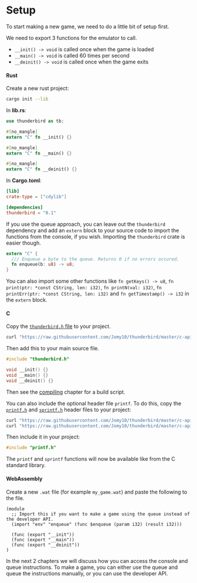 # Setup

To start making a new game, we need to do a little bit of setup first.

We need to export 3 functions for the emulator to call.

- `__init() -> void` is called once when the game is loaded
- `__main() -> void` is called 60 times per second
- `__deinit() -> void` is called once when the game exits


<!-- tabs:start -->

#### **Rust**

Create a new rust project:

```sh
cargo init --lib
```

In **lib.rs**:

```rust
use thunderbird as tb;

#[no_mangle]
extern "C" fn __init() {}

#[no_mangle]
extern "C" fn __main() {}

#[no_mangle]
extern "C" fn __deinit() {}
```

In **Cargo.toml**:

```toml
[lib]
crate-type = ["cdylib"]

[dependencies]
thunderbird = "0.1"
```

If you use the queue approach, you can leave out the `thunderbird` dependency
and add an `extern` block to your source code to import the functions from the
console, if you wish. Importing the `thunderbird` crate is easier though.

```rust
extern "C" {
  /// Enqueue a byte to the queue. Returns 0 if no errors occured.
  fn enqueue(b: u8) -> u8;
}  
```

You can also import some other functions like `fn getKeys() -> u8`, `fn print(ptr: *const CString, len: i32)`,
`fn printN(val: i32)`, `fn printErr(ptr: *const CString, len: i32)` and `fn getTimestamp() -> i32`
in the `extern` block.

#### **C**

Copy the [`thunderbird.h` file](https://raw.githubusercontent.com/Jomy10/thunderbird/master/c-api/thunderbird.h) to your project.

```sh
curl "https://raw.githubusercontent.com/Jomy10/thunderbird/master/c-api/thunderbird.h" > thunderbird.h
```

Then add this to your main source file.

```c
#include "thunderbird.h"

void __init() {}
void __main() {}
void __deinit() {}
```

Then see the [compiling](compiling) chapter for a build script.

You can also include the optional header file `printf`.
To do this, copy the [`printf.h`](https://raw.githubusercontent.com/Jomy10/thunderbird/master/c-api/printf.h)
and [`sprintf.h`](https://raw.githubusercontent.com/Jomy10/thunderbird/master/c-api/sprintf.h) header files to your project:

```sh
curl "https://raw.githubusercontent.com/Jomy10/thunderbird/master/c-api/printf.h" > printf.h
curl "https://raw.githubusercontent.com/Jomy10/thunderbird/master/c-api/sprintf.h" > sprintf.h
```

Then include it in your project:
```c
#include "printf.h"
```

The `printf` and `sprintf` functions will now be available like from the C standard library.

#### **WebAssembly**

Create a new `.wat` file (for example `my_game.wat`) and paste the following to
the file.

```wasm
(module
  ;; Import this if you want to make a game using the queue instead of the developer API.
  (import "env" "enqueue" (func $enqueue (param i32) (result i32)))
  
  (func (export "__init"))
  (func (export "__main"))
  (func (export "__deinit"))
)
```

<!-- tabs:end -->

In the next 2 chapters we will discuss how you can access the console and queue instructions.
To make a game, you can either use the queue and queue the instructions manually, or you can use
the developer API.
